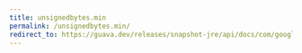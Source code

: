 ```yaml
---
title: unsignedbytes.min
permalink: /unsignedbytes.min/
redirect_to: https://guava.dev/releases/snapshot-jre/api/docs/com/google/common/primitives/UnsignedBytes.html#min-byte...-
---
```

